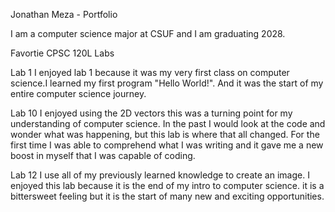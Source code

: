 Jonathan Meza - Portfolio 

I am a computer science major at CSUF and I am graduating 2028. 

Favortie CPSC 120L Labs 

Lab 1
I enjoyed lab 1 because it was my very first class on computer science.I learned my first program "Hello World!". And it was the start of my entire computer science journey.

Lab 10 
I enjoyed using the 2D vectors this was a turning point for my understanding of computer science. In the past I would look at the code and wonder what was happening, but this lab is where that all changed. For the first time I was able to comprehend what I was writing and it gave me a new boost in myself that I was capable of coding. 


Lab 12 
I use all of my previously learned knowledge to create an image. I enjoyed this lab because it is the end of my intro to computer science. it is a bittersweet feeling but it is the start of many new and exciting opportunities. 